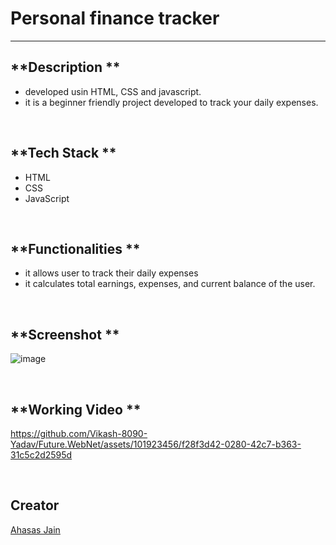 # Personal finance tracker

---

## **Description **

- developed usin HTML, CSS and javascript.
- it is a beginner friendly project developed to track your daily expenses.

<br>

## **Tech Stack **

- HTML
- CSS
- JavaScript

<br>

## **Functionalities **

- it allows user to track their daily expenses
- it calculates total earnings, expenses, and current balance of the user.

<br>

## **Screenshot **

![image](https://github.com/Vikash-8090-Yadav/Future.WebNet/assets/101923456/054726cd-193b-4e02-a847-e34b14d2d38e)

<br>

## **Working Video **

https://github.com/Vikash-8090-Yadav/Future.WebNet/assets/101923456/f28f3d42-0280-42c7-b363-31c5c2d2595d

<br>

## **Creator**

[Ahasas Jain](https://github.com/Ahasasjain)
